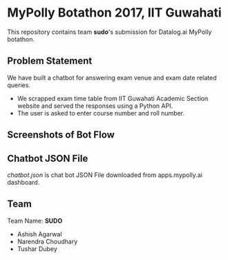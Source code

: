 # MyPolly Botathon 2017, IIT Guwahati

This repository contains team **sudo**'s submission for Datalog.ai 
MyPolly botathon.
 
Problem Statement
-----------------

We have built a chatbot for answering exam venue 
and exam date related queries.

* We scrapped exam time table from IIT Guwahati 
Academic Section website and served the responses
using a Python API.  
* The user is asked to enter course number and 
roll number.

Screenshots of Bot Flow
-----------------------



Chatbot JSON File
-----------------

*chatbot.json* is chat bot JSON File downloaded from apps.mypolly.ai 
dashboard.


Team
-----
Team Name: **SUDO**

* Ashish Agarwal
* Narendra Choudhary
* Tushar Dubey
